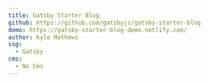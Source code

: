 ```yaml
---
title: Gatsby Starter Blog
github: https://github.com/gatsbyjs/gatsby-starter-blog
demo: https://gatsby-starter-blog-demo.netlify.com/
author: Kyle Mathews
ssg:
  - Gatsby
cms:
  - No Cms
---
```

